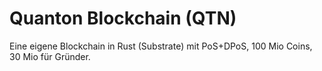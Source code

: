 # Quanton Blockchain (QTN)

Eine eigene Blockchain in Rust (Substrate) mit PoS+DPoS, 100 Mio Coins, 30 Mio für Gründer.
